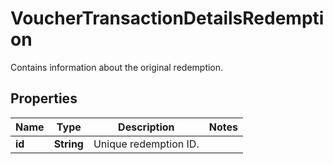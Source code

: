 

# VoucherTransactionDetailsRedemption

Contains information about the original redemption.

## Properties

| Name | Type | Description | Notes |
|------------ | ------------- | ------------- | -------------|
|**id** | **String** | Unique redemption ID. |  |



